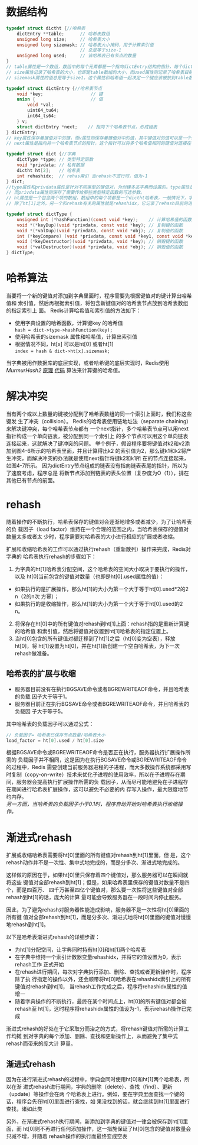 # 数据结构
```c
typedef struct dictht {//哈希表
    dictEntry **table;      // 哈希表数组
    unsigned long size;     // 哈希表大小
    unsigned long sizemask; // 哈希表大小掩码，用于计算索引值
                            // 总是等于size-1
    unsigned long used;     // 该哈希表已有节点的数量
}
// table属性是一个数组，数组中的每个元素都是一个指向dictEntry结构的指针，每个dictEntry结构保存着一个键值对。
// size属性记录了哈希表的大小，也即是table数组的大小，而used属性则记录了哈希表目前已有节点（键值对）的数量。
// sizemask属性的值总是等于size1，这个属性和哈希值一起决定一个键应该被放到table数组的哪个索引上面。
```
```c
typedef struct dictEntry {//哈希表节点
    void *key;                  // 键
    union {                     // 值
        void *val;
        uint64_tu64;
        int64_ts64;
    } v;
    struct dictEntry *next;    // 指向下个哈希表节点，形成链表
} dictEntry;
// key属性保存着键值对中的键，而v属性则保存着键值对中的值，其中键值对的值可以是一个指针，或者是一个uint64_t整数，又或者是一个int64_t整数。
// next属性是指向另一个哈希表节点的指针，这个指针可以将多个哈希值相同的键值对连接在一次，以此来解决键冲突（collision）的问题。
```
```c
typedef struct dict {//字典
    dictType *type; // 类型特定函数
    void *privdata; // 私有数据
    dictht ht[2];   // 哈希表
    int rehashidx;  // rehas索引 当rehash不进行时，值为-1
} dict;
//type属性和privdata属性是针对不同类型的键值对，为创建多态字典而设置的。type属性是一个指向dictType结构的指针，每个dictType结构保存了一簇用于操作特定类型键值对的函数，Redis会为用途不同的字典设置不同的类型特定函数。
// 而privdata属性则保存了需要传给那些类型特定函数的可选参数。
// ht属性是一个包含两个项的数组，数组中的每个项都是一个dictht哈希表，一般情况下，字典只使用ht[0]哈希表，ht[1]哈希表只会在对ht[0]哈希表进行rehash时使用。
// 除了ht[1]之外，另一个和rehash有关的属性就是rehashidx，它记录了rehash目前的进度，如果目前没有在进行rehash，那么它的值为-1。
```
```c
typedef struct dictType {
    unsigned int (*hashFunction)(const void *key);    // 计算哈希值的函数
    void *(*keyDup)(void *privdata, const void *key); // 复制键的函数
    void *(*valDup)(void *privdata, const void *obj); // 复制值的函数
    int (*keyCompare) (void *privdata, const void *key1, const void *key2); // 对比键的函数
    void (*keyDestructor)(void *privdata, void *key); // 销毁键的函数
    void (*valDestructor)(void *privdata, void *obj); // 销毁值的函数
} dictType;

```
# 哈希算法

当要将一个新的键值对添加到字典里面时，程序需要先根据键值对的键计算出哈希值和
索引值，然后再根据索引值，将包含新键值对的哈希表节点放到哈希表数组的指定索引上
面。
Redis计算哈希值和索引值的方法如下：

* 使用字典设置的哈希函数，计算键key 的哈希值    
````hash = dict->type->hashFunction(key);````     
* 使用哈希表的sizemask 属性和哈希值，计算出索引值    
* 根据情况不同，ht[x] 可以是ht[0] 或者ht[1]    
 ```index = hash & dict->ht[x].sizemask;```    

当字典被用作数据库的底层实现，或者哈希键的底层实现时，Redis使用 *MurmurHash2* [原理](https://huagetai.github.io/posts/fcfde8ff/) [代码](https://blog.csdn.net/xyblog/article/details/50593648) 算法来计算键的哈希值。

# 解决冲突
当有两个或以上数量的键被分配到了哈希表数组的同一个索引上面时，我们称这些键发
生了冲突（collision）。
Redis的哈希表使用链地址法（separate chaining）来解决键冲突，每个哈希表节点都有
一个next指针，多个哈希表节点可以用next指针构成一个单向链表，被分配到同一个索引上
的多个节点可以用这个单向链表连接起来，这就解决了键冲突的问题。
举个例子，假设程序要将键值对k2和v2添加到图4-6所示的哈希表里面，并且计算得出k2
的索引值为2，那么键k1和k2将产生冲突，而解决冲突的办法就是使用next指针将键k2和k1所
在的节点连接起来，如图4-7所示。
因为dictEntry节点组成的链表没有指向链表表尾的指针，所以为了速度考虑，程序总是
将新节点添加到链表的表头位置（复杂度为O（1）），排在其他已有节点的前面。

# rehash
随着操作的不断执行，哈希表保存的键值对会逐渐地增多或者减少，为了让哈希表的负
载因子（load factor）维持在一个合理的范围之内，当哈希表保存的键值对数量太多或者太
少时，程序需要对哈希表的大小进行相应的扩展或者收缩。

扩展和收缩哈希表的工作可以通过执行rehash（重新散列）操作来完成，Redis对字典的
哈希表执行rehash的步骤如下：
1. 为字典的ht[1]哈希表分配空间，这个哈希表的空间大小取决于要执行的操作，以及
ht[0]当前包含的键值对数量（也即是ht[0].used属性的值）：
* 如果执行的是扩展操作，那么ht[1]的大小为第一个大于等于ht[0].used*2的2
n（2的n次
方幂）；
* 如果执行的是收缩操作，那么ht[1]的大小为第一个大于等于ht[0].used的2
n。
2. 将保存在ht[0]中的所有键值对rehash到ht[1]上面：rehash指的是重新计算键的哈希值
和索引值，然后将键值对放置到ht[1]哈希表的指定位置上。
3. 当ht[0]包含的所有键值对都迁移到了ht[1]之后（ht[0]变为空表），释放ht[0]，将
ht[1]设置为ht[0]，并在ht[1]新创建一个空白哈希表，为下一次rehash做准备。

## 哈希表的扩展与收缩
* 服务器目前没有在执行BGSAVE命令或者BGREWRITEAOF命令，并且哈希表的负载
因子大于等于1。
* 服务器目前正在执行BGSAVE命令或者BGREWRITEAOF命令，并且哈希表的负载因
子大于等于5。

其中哈希表的负载因子可以通过公式：
```c
// 负载因子= 哈希表已保存节点数量/哈希表大小
load_factor = ht[0].used / ht[0].size
```
根据BGSAVE命令或BGREWRITEAOF命令是否正在执行，服务器执行扩展操作所需的
负载因子并不相同，这是因为在执行BGSAVE命令或BGREWRITEAOF命令的过程中，Redis
需要创建当前服务器进程的子进程，而大多数操作系统都采用写时复制（copy-on-write）技术来优化子进程的使用效率，所以在子进程存在期间，服务器会提高执行扩展操作所需的负
载因子，从而尽可能地避免在子进程存在期间进行哈希表扩展操作，这可以避免不必要的内
存写入操作，最大限度地节约内存。    
*另一方面，当哈希表的负载因子小于0.1时，程序自动开始对哈希表执行收缩操作。*

# 渐进式rehash
扩展或收缩哈希表需要将ht[0]里面的所有键值对rehash到ht[1]里面，但
是，这个rehash动作并不是一次性、集中式地完成的，而是分多次、渐进式地完成的。    

这样做的原因在于，如果ht[0]里只保存着四个键值对，那么服务器可以在瞬间就将这些
键值对全部rehash到ht[1]；但是，如果哈希表里保存的键值对数量不是四个，而是四百万、
四千万甚至四亿个键值对，那么要一次性将这些键值对全部rehash到ht[1]的话，庞大的计算
量可能会导致服务器在一段时间内停止服务。    

因此，为了避免rehash对服务器性能造成影响，服务器不是一次性将ht[0]里面的所有键
值对全部rehash到ht[1]，而是分多次、渐进式地将ht[0]里面的键值对慢慢地rehash到ht[1]。    

以下是哈希表渐进式rehash的详细步骤：
* 为ht[1]分配空间，让字典同时持有ht[0]和ht[1]两个哈希表
* 在字典中维持一个索引计数器变量rehashidx，并将它的值设置为0，表示rehash工作
正式开始
* 在rehash进行期间，每次对字典执行添加、删除、查找或者更新操作时，程序除了执
行指定的操作以外，还会顺带将ht[0]哈希表在rehashidx索引上的所有键值对rehash到ht[1]，
当rehash工作完成之后，程序将rehashidx属性的值增一
* 随着字典操作的不断执行，最终在某个时间点上，ht[0]的所有键值对都会被rehash至
ht[1]，这时程序将rehashidx属性的值设为-1，表示rehash操作已完成

渐进式rehash的好处在于它采取分而治之的方式，将rehash键值对所需的计算工作均摊
到对字典的每个添加、删除、查找和更新操作上，从而避免了集中式rehash而带来的庞大计
算量。

## 渐进式rehash
因为在进行渐进式rehash的过程中，字典会同时使用ht[0]和ht[1]两个哈希表，所以在渐
进式rehash进行期间，字典的删除（delete）、查找（find）、更新（update）等操作会在两
个哈希表上进行。例如，要在字典里面查找一个键的话，程序会先在ht[0]里面进行查找，如
果没找到的话，就会继续到ht[1]里面进行查找，诸如此类    

另外，在渐进式rehash执行期间，新添加到字典的键值对一律会被保存到ht[1]里面，而
ht[0]则不再进行任何添加操作，这一措施保证了ht[0]包含的键值对数量会只减不增，并随着
rehash操作的执行而最终变成空表

